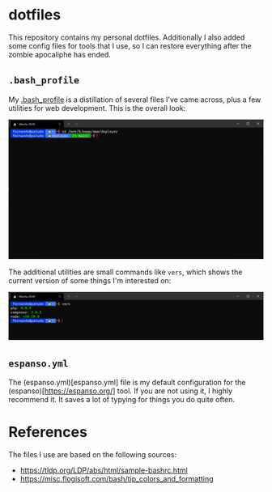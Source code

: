 # dotfiles

This repository contains my personal dotfiles. Additionally I also added some config files for tools that I use, so I can restore everything after the zombie apocaliphe has ended.

## `.bash_profile`

My [.bash_profile](.bash_profile) is a distillation of several files I've came across, plus a few utilities for web development. This is the overall look:

![](.github/images/bash_profile.png)

The additional utilities are small commands like `vers`, which shows the current version of some things I'm interested on:

![](.github/images/vers.png)

## `espanso.yml`

The (espanso.yml)[espanso.yml] file is my default configuration for the (espanso)[https://espanso.org/] tool. If you are not using it, I highly recommend it. It saves a lot of typying for things you do quite often.

# References

The files I use are based on the following sources:

- https://tldp.org/LDP/abs/html/sample-bashrc.html
- https://misc.flogisoft.com/bash/tip_colors_and_formatting
